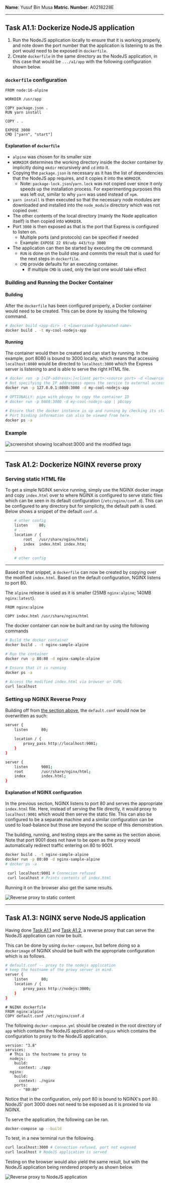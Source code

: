 
**Name**: Yusuf Bin Musa
**Matric. Number**: A0218228E

---

## Task A1.1: Dockerize NodeJS application

1.  Run the NodeJS application locally to ensure that it is working properly, and note down the port number that the application is listening to as the port would need to be exposed in `dockerfile`.
2.  Create `dockerfile` in the same directory as the NodeJS application, in this case that would be `.../a1/app` with the following configuration shown below.

### `dockerfile` configuration

```docker
FROM node:16-alpine

WORKDIR /usr/app

COPY package.json .
RUN yarn install

COPY . .

EXPOSE 3000
CMD ["yarn", "start"]
```

#### Explanation of `dockerfile`

* `alpine` was chosen for its smaller size
* `WORKDIR` determines the working directory inside the docker container by implicitly doing `mkdir` recursively and `cd` into it.
* Copying the `package.json` is necessary as it has the list of dependencies that the NodeJS app requires, and it copies it into the `WORKDIR`.
  * Note: `package-lock.json`/`yarn.lock` was not copied over since it only speeds up the installation process. For experimenting purposes this was left out, similar to why `yarn` was used instead of `npm`.
* `yarn install` is then executed so that the necessary node modules are downloaded and installed into the `node_module` directory which was not copied over.
* The other contents of the local directory (mainly the Node application itself) is then copied into `WORKDIR`.
* Port `3000` is then exposed as that is the port that Express is configured to listen on.
  * Multiple ports (and protocols) can be specified if needed
  * Example: `EXPOSE 22 69/udp 443/tcp 3000`
* The application can then be started by executing the `CMD` command.
  * `RUN` is done on the build step and commits the result that is used for the next steps in `dockerfile`.
  * `CMD` provide defaults for an executing container.
    * If multiple `CMD` is used, only the last one would take effect

### Building and Running the Docker Container

#### Building

After the `dockerfile` has been configured properly, a Docker container would need to be created. This can be done by issuing the following command.

```bash
# docker build <app-dir> -t <lowercased-hyphenated-name>
docker build . -t my-cool-nodejs-app
```

#### Running

The container would then be created and can start by running. In the example, port 8080 is bound to 3000 locally, which means that accessing `localhost:8080` would be directed to `localhost:3000` which the Express server is listening to and is able to serve the right HTML file.

```bash
# docker run -p [<IP-address>:]<client port>:<source port> -d <lowercased-hyphenated-name>
# Not specifying the IP addressess opens the service to external access.
docker run -p 127.0.0.1:8080:3000 -d my-cool-nodejs-app

# OPTIONALLY: pipe with pbcopy to copy the container ID
# docker run -p 8080:3000 -d my-cool-nodejs-app | pbcopy

# Ensure that the docker instance is up and running by checking its status. 
# Port binding information can also be viewed from here.
docker ps -a 
```

### Example

![screenshot showing localhost:3000 and the modified tags](https://i.ibb.co/YcMbSM4/image.png)

---

## Task A1.2: Dockerize NGINX reverse proxy

### Serving static HTML file

To get a simple NGINX service running, simply use the NGINX docker image and copy `index.html` over to where NGINX is configured to serve static files which can be seen in its default configuration (`/etc/nginx/conf.d`). This can be configured to any directory but for simplicity, the default path is used. Below shows a snippet of the default `conf.d`.

```bash
    # other config
    listen     80;
    # ...
    location / {
        root   /usr/share/nginx/html;
        index  index.html index.htm;
    }

    # other config
```

---

Based on that snippet, a `dockerfile` can now be created by copying over the modified `index.html`.  Based on the default configuration, NGINX listens to port 80.

The `alpine` release is used as it is smaller (25MB `nginx:alpine`; 140MB `nginx:latest`).

```docker
FROM nginx:alpine

COPY index.html /usr/share/nginx/html
```

The docker container can now be built and ran by using the following commands

```bash
# Build the docker container
docker build . -t nginx-sample-alpine

# Run the container
docker run -p 80:80 -d nginx-sample-alpine

# Ensure that it is running
docker ps -a

# Access the modified index.html via browser or CURL
curl localhost
```

### Setting up NGINX Reverse Proxy

Building off from [the section above](#task-a11-dockerize-nodejs-application), the `default.conf` would now be overwritten as such:

```bash
server {
    listen      80;
    
    location / {
        proxy_pass http://localhost:9001;
    }
}

server {
    listen      9001;
    root        /usr/share/nginx/html;
    index       index.html;
}
```

#### Explanation of NGINX configuration

In the previous section, NGINX listens to port 80 and serves the appropriate `index.html` file. Here, instead of serving the file directly, it would proxy to `localhost:9001` which would then serve the static file. This can also be configured to be a separate machine and a similar configuration can be used to load-balance but those are beyond the scope of this demonstration.

The building, running, and testing steps are the same as the section above. Note that port 9001 does not have to be open as the proxy would automatically redirect traffic entering on 80 to 9001.

```bash
docker build . -t nginx-sample-alpine
docker run -p 80:80 -d nginx-sample-alpine 
# docker ps -a

 curl localhost:9001 # Connecion refused
 curl localhost # Prints contents of index.html
```

Running it on the browser also get the same results.

![Reverse proxy to static content](https://i.ibb.co/Bs3DW8T/image.png)

---

## Task A1.3: NGINX serve NodeJS application

Having done [Task A1.1](#task-a11-dockerize-nodejs-application) and [Task A1.2](#task-a12-dockerize-nginx-reverse-proxy), a reverse proxy that can serve the NodeJS application can now be built.

This can be done by using `docker-compose`, but before doing so a `dockerimage` of NGINX should be built with the appropriate configuration which is as follows.

```bash
# default.conf -- proxy to the nodejs application
# keep the hostname of the proxy server in mind.
server {
    listen      80;
    location / {
        proxy_pass http://nodejs:3000;
    }
}
```

```docker
# NGINX dockerfile
FROM nginx:alpine
COPY default.conf /etc/nginx/conf.d
```

The following `docker-compose.yml` should be created in the root directory of `app` which contains the NodeJS application and `nginx` which contains the configuration to proxy to the NodeJS application.

```docker
version: "3.8"
services:
  # This is the hostname to proxy to
  nodejs:
    build:
      context: ./app
  nginx:
    build: 
      context: ./nginx
    ports:
      - "80:80"
```

Notice that in the configuration, only port 80 is bound to NGINX's port 80. NodeJS' port 3000 does not need to be exposed as it is proxied to via NGINX.

To serve the application, the following can be ran.

```bash
docker-compose up --build
```

To test, in a new terminal run the following.

```bash
curl localhost:3000 # Connection refused, port not exposed
curl localhost # NodeJS application is served
```

Testing on the browser would also yield the same result, but with the NodeJS application being rendered properly as shown below.

![Reverse proxy to NodeJS application](https://i.ibb.co/ctFY1h8/image.png)
